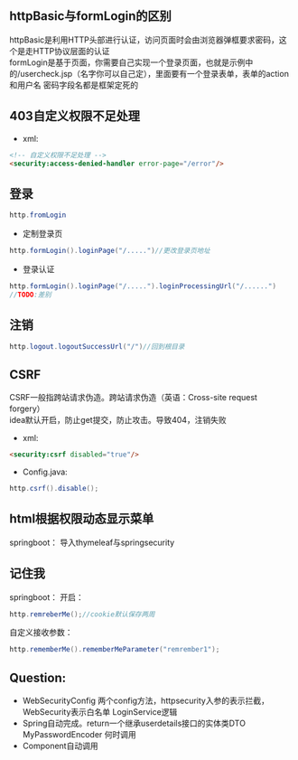 ## httpBasic与formLogin的区别
httpBasic是利用HTTP头部进行认证，访问页面时会由浏览器弹框要求密码，这个是走HTTP协议层面的认证  
formLogin是基于页面，你需要自己实现一个登录页面，也就是示例中的/usercheck.jsp（名字你可以自己定），里面要有一个登录表单，表单的action和用户名 密码字段名都是框架定死的
## 403自定义权限不足处理
- xml:
```html
<!-- 自定义权限不足处理 --> 
<security:access-denied-handler error-page="/error"/>
```
## 登录
```java
http.fromLogin
```
- 定制登录页
```java
http.formLogin().loginPage("/.....")//更改登录页地址
```
- 登录认证
```java
http.formLogin().loginPage("/.....").loginProcessingUrl("/......")
//TODO:差别
```
## 注销
```java
http.logout.logoutSuccessUrl("/")//回到根目录
```
## CSRF
CSRF一般指跨站请求伪造。跨站请求伪造（英语：Cross-site request forgery）  
idea默认开启，防止get提交，防止攻击。导致404，注销失败
- xml:         
```html
<security:csrf disabled="true"/>
```
- Config.java:
```java
http.csrf().disable();
```
## html根据权限动态显示菜单
springboot：
导入thymeleaf与springsecurity

## 记住我
springboot：
开启：
```java
http.remreberMe();//cookie默认保存两周
```
自定义接收参数：
```java
http.rememberMe().rememberMeParameter("remrember1");
```

## Question:

- WebSecurityConfig
两个config方法，httpsecurity入参的表示拦截，WebSecurity表示白名单
LoginService逻辑
- Spring自动完成。return一个继承userdetails接口的实体类DTO
MyPasswordEncoder 何时调用
- Component自动调用